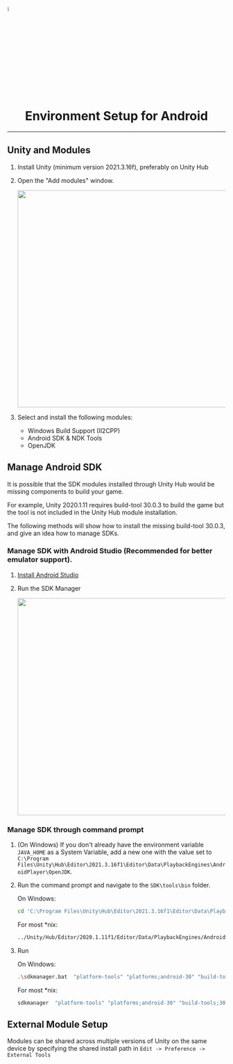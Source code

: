 <a href="/README.md"><img src="/com.playeveryware.eos/Documentation~/images/PlayEveryWareLogo.gif" alt="Lobby Screenshot" width="5%"/></a>

# <div align="center">Environment Setup for Android</div>
---

## Unity and Modules

1. Install Unity (minimum version 2021.3.16f), preferably on Unity Hub

2. Open the "Add modules" window.

    <img src="/com.playeveryware.eos/Documentation~/images/unity_add_modules.png" width="500" />

2. Select and install the following modules:

    * Windows Build Support (Il2CPP)
    * Android SDK & NDK Tools 
    * OpenJDK

## Manage Android SDK

It is possible that the SDK modules installed through Unity Hub would be missing components to build your game.  

For example, Unity 2020.1.11 requires build-tool 30.0.3 to build the game but the tool is not included in the Unity Hub module installation.  

The following methods will show how to install the missing build-tool 30.0.3, and give an idea how to manage SDKs.

### Manage SDK with Android Studio (Recommended for better emulator support).
 
1. [Install Android Studio](https://developer.android.com/studio)
2. Run the SDK Manager

    <img src="/com.playeveryware.eos/Documentation~/images/android_studio_sdk_manager.png" width="500" />

### Manage SDK through command prompt

1. (On Windows) If you don't already have the environment variable `JAVA_HOME` as a System Variable, add a new one with the value set to `C:\Program Files\Unity\Hub\Editor\2021.3.16f1\Editor\Data\PlaybackEngines\AndroidPlayer\OpenJDK`.

2. Run the command prompt and navigate to the `SDK\tools\bin` folder.

    On Windows:

    ```bash
    cd 'C:\Program Files\Unity\Hub\Editor\2021.3.16f1\Editor\Data\PlaybackEngines\AndroidPlayer\SDK\tools\bin'
    ```

    For most *nix:

    ```bash
    ../Unity/Hub/Editor/2020.1.11f1/Editor/Data/PlaybackEngines/AndroidPlayer/SDK/tools/bin
    ```

3. Run

    On Windows:

    ```bash
    .\sdkmanager.bat  "platform-tools" "platforms;android-30" "build-tools;30.0.3"
    ```

    For most *nix:

    ```bash
    sdkmanager  "platform-tools" "platforms;android-30" "build-tools;30.0.3"
    ```

## External Module Setup

Modules can be shared across multiple versions of Unity on the same device by specifying the shared install path in `Edit -> Preference -> External Tools`